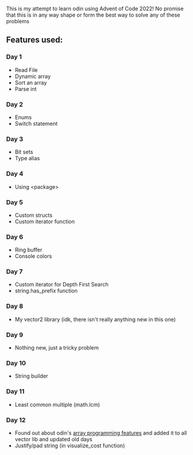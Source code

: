 This is my attempt to learn odin using Advent of Code 2022! No promise that this is in any way shape or form the best way to solve any of these problems

## Features used:

### Day 1
- Read File
- Dynamic array
- Sort an array
- Parse int

### Day 2
- Enums
- Switch statement

### Day 3
- Bit sets
- Type alias

### Day 4
- Using \<package\>

### Day 5
- Custom structs
- Custom iterator function

### Day 6
- Ring buffer
- Console colors

### Day 7
- Custom iterator for Depth First Search
- string.has_prefix function

### Day 8
- My vector2 library (idk, there isn't really anything new in this one)

### Day 9
- Nothing new, just a tricky problem

### Day 10
- String builder

### Day 11
- Least common multiple (math.lcm)

### Day 12
- Found out about odin's [array programming features](https://odin-lang.org/docs/overview/#array-programming) and added it to all vector lib and updated old days
- Justify/pad string (in visualize_cost function)